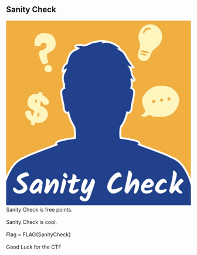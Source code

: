 ## Sanity Check
![Sanity Check Pic](/ctf/challenge/Sanity%20Check/image1.jpg)
<br>
Sanity Check is free points.  
<br>
Sanity Check is cool. 
<br>
<br>
Flag = FLAG{SanityCheck}
<br>
<br>
Good Luck for the CTF

